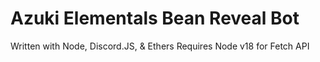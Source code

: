 # Azuki Elementals Bean Reveal Bot
Written with Node, Discord.JS, & Ethers
Requires Node v18 for Fetch API
